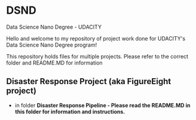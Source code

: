 # DSND
Data Science Nano Degree - UDACITY

Hello and welcome to my repository of project work done for UDACITY's Data Science Nano Degree program!

This repository holds files for multiple projects. Please refer to the correct folder and README.MD for information

## Disaster Response Project (aka FigureEight project) 
  - in folder **Disaster Response Pipeline - Please read the README.MD in this folder for information and instructions.**
  
  
